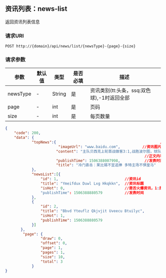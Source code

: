 ##  资讯列表：news-list

返回资讯列表信息

### 请求URI

`POST http://{domain}/api/news/list/{newsType}-{page}-{size}`

### 请求参数
参数 | 默认值 | 类型 | 是否必填 | 描述 
--------- | ------- | --------- | ------- | ----------- 
 newsType| - | String | 是 | 资讯类别(tt:头条，ssq:双色球),-1时返回全部
 page| - | int | 是 | 页码
 size| - | int | 是 |  每页数量

```json
{
    "code": 200,
    "data": {
            "topNews":{                                               //头条资讯内容
                        "imageUrl": "www.baidu.com",          //资讯图片url
                       "content": "主队贝西克上轮首战做客3:1,战胜波尔图，球队与波尔图、莱比锡、摩纳哥同组",  
                                                               //正文内容
                       "publishTime": 1506388007998,           //发表时间
                       "title": "冷门直击：莱比锡不宜追捧 多特主场不惧皇马"   //资讯标题
            },
            "newsList":[{
                "id": 1,                              //资讯id
                "title": "Ymeifdux Duwl Lxg Hkqkkn",  //资讯标题
                "isHot": 0,                           //是否火爆资讯，1:是；0:不是
                "publishTime": 1506388880579          //发表时间
            },
            {
                "id": 2,
                "title": "Bbvd Yteuflz Qkjvjit Uveecu Btuilyc",
                "isHot": 1,
                "publishTime": 1506388880579
            }]
       },
        "page": {
                "draw": 0,
                "offset": 0,
                "page": 1,
                "pages": 1,
                "size": 10,
                "total": 3
            }
}
```
